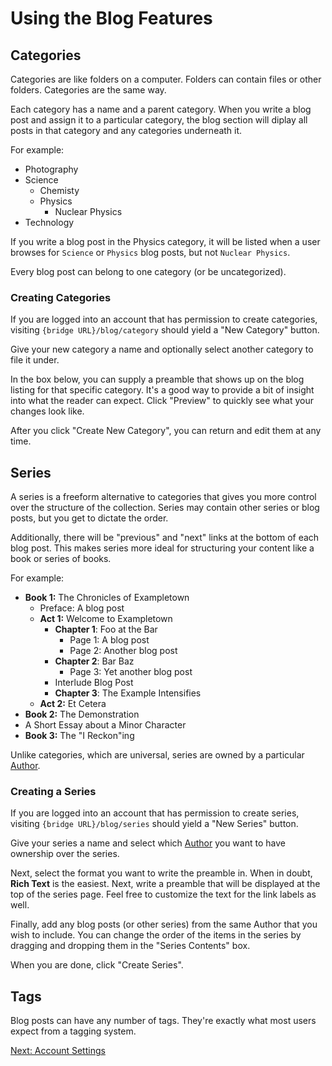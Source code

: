 # Using the Blog Features

## Categories

Categories are like folders on a computer. Folders can contain files or other
folders. Categories are the same way.

Each category has a name and a parent category. When you write a blog post and
assign it to a particular category, the blog section will diplay all posts in
that category and any categories underneath it.

For example:

* Photography
* Science
  * Chemisty
  * Physics
    * Nuclear Physics
* Technology

If you write a blog post in the Physics category, it will be listed when a user
browses for `Science` or `Physics` blog posts, but not `Nuclear Physics`.

Every blog post can belong to one category (or be uncategorized).

### Creating Categories

If you are logged into an account that has permission to create categories, 
visiting `{bridge URL}/blog/category` should yield a "New Category"
button.

Give your new category a name and optionally select another category to file
it under.
 
In the box below, you can supply a preamble that shows up on the blog listing
for that specific category. It's a good way to provide a bit of insight into
what the reader can expect. Click "Preview" to quickly see what your changes
look like.

After you click "Create New Category", you can return and edit them at any
time.

## Series

A series is a freeform alternative to categories that gives you more control
over the structure of the collection. Series may contain other series or blog
posts, but you get to dictate the order.
 
Additionally, there will be "previous" and "next" links at the bottom of each
blog post. This makes series more ideal for structuring your content like a
book or series of books.

For example:

* **Book 1:** The Chronicles of Exampletown
  * Preface: A blog post
  * **Act 1:** Welcome to Exampletown
    * **Chapter 1**: Foo at the Bar
      * Page 1: A blog post
      * Page 2: Another blog post
    * **Chapter 2**: Bar Baz
      * Page 3: Yet another blog post
    * Interlude Blog Post
    * **Chapter 3**: The Example Intensifies
  * **Act 2:** Et Cetera
* **Book 2:** The Demonstration
* A Short Essay about a Minor Character
* **Book 3:** The "I Reckon"ing

Unlike categories, which are universal, series are owned by a particular
[Author](01-Crew.md).

### Creating a Series

If you are logged into an account that has permission to create series, 
visiting `{bridge URL}/blog/series` should yield a "New Series" button.

Give your series a name and select which [Author](01-Crew.md) you want to have
ownership over the series.

Next, select the format you want to write the preamble in. When in doubt,
**Rich Text** is the easiest. Next, write a preamble that will be
displayed at the top of the series page. Feel free to customize the text for
the link labels as well.

Finally, add any blog posts (or other series) from the same Author that you
wish to include. You can change the order of the items in the series by 
dragging and dropping them in the "Series Contents" box.

When you are done, click "Create Series".

## Tags

Blog posts can have any number of tags. They're exactly what most users expect
from a tagging system.

[Next: Account Settings](03-Account.md)